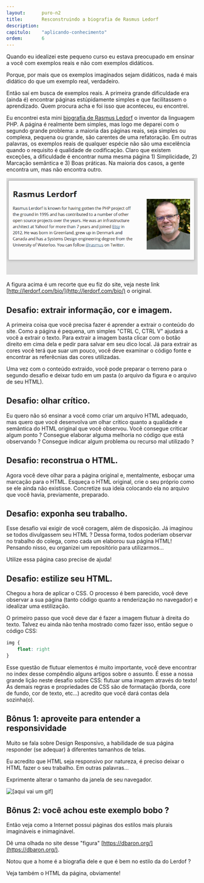 ```yaml
---
layout:      puro-n2
title:       Resconstruindo a biografia de Rasmus Ledorf
description:
capitulo:    "aplicando-conhecimento"
ordem:       6
---
```


Quando eu idealizei este pequeno curso eu estava preocupado em ensinar a você com exemplos reais e não com exemplos
didáticos.

Porque, por mais que os exemplos imaginados sejam didáticos, nada é mais didático do que um exemplo real, verdadeiro.

Então saí em busca de exemplos reais. A primeira grande dificuldade era (ainda é) encontrar páginas estúpidamente
simples e que facilitassem o aprendizado. Quem procura acha e foi isso que aconteceu, eu encontrei.

Eu encontrei esta mini [biografia de Rasmus Ledorf](http://lerdorf.com/bio/) o inventor da linguagem PHP. A página é
realmente bem simples, mas logo me deparei com o segundo grande problema: a maioria das páginas reais, seja simples ou
complexa, pequena ou grande, são carentes de uma refatoração. Em outras palavras, os exemplos reais de qualquer espécie
não são uma excelência quando o requisito é qualidade de codificação. Claro que existem exceções, a dificuldade é
encontrar numa mesma página 1) Simplicidade, 2) Marcação semântica e 3) Boas práticas. Na maioria dos casos, a gente
encontra um, mas não encontra outro.

![](bio-rasmus-ledorf.png)

A figura acima é um recorte que eu fiz do site, veja neste link [http://lerdorf.com/bio/](http://lerdorf.com/bio/) o
original.


## Desafio: extrair informação, cor e imagem.

A primeira coisa que você precisa fazer é aprender a extrair o conteúdo do site. Como a página é pequena, um simples
"CTRL C, CTRL V" ajudará a você a extrair o texto. Para extrair a imagem basta clicar com o botão direito em cima dela
e pedir para salvar em seu dico local. Já para extrair as cores você terá que suar um pouco, você deve examinar o código
fonte e encontrar as referêcnias das cores utilizadas.

Uma vez com o conteúdo extraido, você pode preparar o terreno para o segundo desafio e deixar tudo em um pasta (o
arquivo da figura e o arquivo de seu HTML).


## Desafio: olhar crítico.

Eu quero não só ensinar a você como criar um arquivo HTML adequado, mas quero que você desenvolva um olhar crítico quanto
a qualidade e semântica do HTML original que você observou. Você consegue criticar algum ponto ? Consegue elaborar
alguma melhoria no código que está observando ? Consegue indicar algum problema ou recurso mal utilizado ?


## Desafio: reconstrua o HTML.

Agora você deve olhar para a página original e, mentalmente, esboçar uma marcação para o HTML. Esqueça o HTML original,
crie o seu próprio como se ele ainda não existisse. Concretize sua ideia colocando ela no arquivo que você havia,
previamente, preparado.


## Desafio: exponha seu trabalho.

Esse desafio vai exigir de você coragem, além de disposição. Já imaginou se todos divulgassem seu HTML ? Dessa forma,
todos poderiam observar no trabalho do colega, como cada um elaborou sua página HTML! Pensando nisso, eu organizei um
repositório para utilizarmos...

Utilize essa página caso precise de ajuda!


## Desafio: estilize seu HTML.

Chegou a hora de aplicar o CSS. O processo é bem parecido, você deve observar a sua página (tanto código quanto a
renderização no navegador) e idealizar uma estilização.

O primeiro passo que você deve dar é fazer a imagem flutuar à direita do texto. Talvez eu ainda não tenha mostrado como
fazer isso, então segue o código CSS:

```css
img {
    float: right
}
```

Esse questão de flutuar elementos é muito importante, você deve encontrar no index desse compêndio alguns artigos
sobre o assunto. É esse a nossa grande lição neste desafio sobre CSS: flutuar uma imagem através do texto! As demais
regras e propriedades de CSS são de formatação (borda, core de fundo, cor de texto, etc...) acredito que você dará
contas dela sozinha(o).


## Bônus 1: aproveite para entender a responsividade

Muito se fala sobre Design Responsivo, a habilidade de sua página responder (se adequar) à diferentes tamanhos de telas.

Eu acredito que HTML seja responsivo por natureza, é preciso deixar o HTML fazer o seu trabalho. Em outras palavras...

Exprimente alterar o tamanho da janela de seu navegador.

![[aqui vai um gif]]('foo.gif')


## Bônus 2: você achou este exemplo bobo ?

Então veja como a Internet possui páginas dos estilos mais plurais imagináveis e inimaginável.

Dê uma olhada no site desse "figura" [https://dbaron.org/](https://dbaron.org/).

Notou que a home é a biografia dele e que é bem no estilo da do Lerdof ?

Veja também o HTML da página, obviamente!

